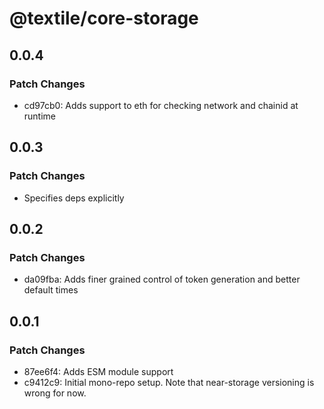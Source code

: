 # @textile/core-storage

## 0.0.4

### Patch Changes

- cd97cb0: Adds support to eth for checking network and chainid at runtime

## 0.0.3

### Patch Changes

- Specifies deps explicitly

## 0.0.2

### Patch Changes

- da09fba: Adds finer grained control of token generation and better default times

## 0.0.1

### Patch Changes

- 87ee6f4: Adds ESM module support
- c9412c9: Initial mono-repo setup. Note that near-storage versioning is wrong for now.
